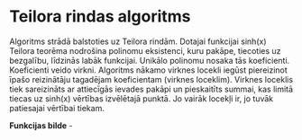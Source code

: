 # Teilora rindas algoritms
Algoritms strādā balstoties uz Teilora rindām. Dotajai funkcijai sinh(x) Teilora teorēma nodrošina polinomu eksistenci, kuru pakāpe, tiecoties uz bezgalību, līdzinās labāk funkcijai. Unikālo polinomu nosaka tās koeficienti. Koeficienti veido virkni. Algoritms nākamo virknes locekli iegūst piereizinot īpašo reizinātāju tagadējam koeficientam (virknes loceklim). Virknes loceklis tiek sareizināts ar attiecīgās ievades pakāpi un pieskaitīts summai, kas limitā tiecas uz sinh(x) vērtības izvēlētajā punktā. Jo vairāk locekļi ir, jo tuvāk patiesajai vērtībai tiekam.

**Funkcijas bilde** - 
